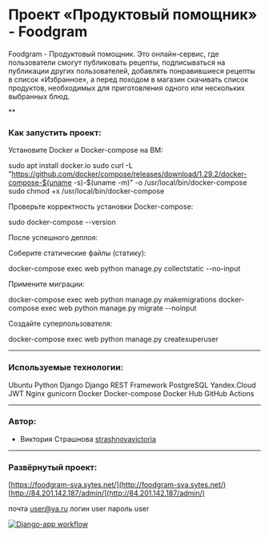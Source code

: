 # Проект «Продуктовый помощник» - Foodgram
Foodgram - Продуктовый помощник. Это онлайн-сервис, где пользователи смогут публиковать рецепты, подписываться на публикации других пользователей, добавлять понравившиеся рецепты в список «Избранное», а перед походом в магазин скачивать список продуктов, необходимых для приготовления одного или нескольких выбранных блюд.

**
### Как запустить проект:

Установите Docker и Docker-compose на ВМ:

sudo apt install docker.io
sudo curl -L "https://github.com/docker/compose/releases/download/1.29.2/docker-compose-$(uname -s)-$(uname -m)" -o /usr/local/bin/docker-compose
sudo chmod +x /usr/local/bin/docker-compose


Проверьте корректность установки Docker-compose:

sudo  docker-compose --version

После успешного деплоя:

Соберите статические файлы (статику):

docker-compose exec web python manage.py collectstatic --no-input

Примените миграции:

docker-compose exec web python manage.py makemigrations
docker-compose exec web python manage.py migrate --noinput

Создайте суперпользователя:

docker-compose exec web python manage.py createsuperuser

***
### Используемые технологии:

Ubuntu
Python
Django
Django REST Framework
PostgreSQL
Yandex.Cloud
JWT
Nginx
gunicorn
Docker
Docker-compose
Docker Hub
GitHub Actions



***
### Автор:
- Виктория Страшнова [strashnovavictoria](https://github.com/strashnovavictoria)


***
### Развёрнутый проект:

[https://foodgram-sva.sytes.net/](http://foodgram-sva.sytes.net/) [http://84.201.142.187/admin/](http://84.201.142.187/admin/) 

почта user@ya.ru логин user пароль user 

[![Django-app workflow](https://github.com/strashnovavictoria/foodgram-project-react/actions/workflows/main.yml/badge.svg)](https://github.com/strashnovavictoria/foodgram-project-react/actions/workflows/main.yml)
